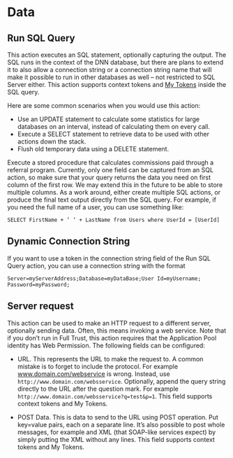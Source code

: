 # Data

## Run SQL Query

This action executes an SQL statement, optionally capturing the output. The SQL runs in the context of the DNN database, but there are plans to extend it to also allow a connection string or a connection string name that will make it possible to run in other databases as well – not restricted to SQL Server either. This action supports context tokens and [My Tokens](/my-tokens/index.html) inside the SQL query.

Here are some common scenarios when you would use this action:

* Use an UPDATE statement to calculate some statistics for large databases on an interval, instead of calculating them on every call. 
* Execute a SELECT statement to retrieve data to be used with other actions down the stack. 
* Flush old temporary data using a DELETE statement. 

Execute a stored procedure that calculates commissions paid through a referral program. Currently, only one field can be captured from an SQL action, so make sure that your query returns the data you need on first column of the first row. We may extend this in the future to be able to store multiple columns. As a work around, either create multiple SQL actions, or produce the final text output directly from the SQL query. For example, if you need the full name of a user, you can use something like:

``SELECT FirstName + ‘ ‘ + LastName from Users where UserId = [UserId]``

## Dynamic Connection String

If you want to use a token in the connection string field of the Run SQL Query action, you can use a connection string with the format

``Server=myServerAddress;Database=myDataBase;User Id=myUsername; Password=myPassword;``

## Server request

This action can be used to make an HTTP request to a different server, optionally sending data. Often, this means invoking a web service. Note that if you don’t run in Full Trust, this action requires that the Application Pool identity has Web Permission. The following fields can be configured: 

* URL. This represents the URL to make the request to. A common mistake is to forget to include the protocol. For example www.domain.com/webservice is wrong. Instead, use ``http://www.domain.com/websservice``. Optionally, append the query string directly to the URL after the question mark. For example ``http://www.domain.com/websservice?q=test&p=1``. This field supports context tokens and My Tokens.

* POST Data. This is data to send to the URL using POST operation. Put key=value pairs, each on a separate line. It’s also possible to post whole messages, for example and XML (that SOAP-like services expect) by simply putting the XML without any lines. This field supports context tokens and My Tokens.